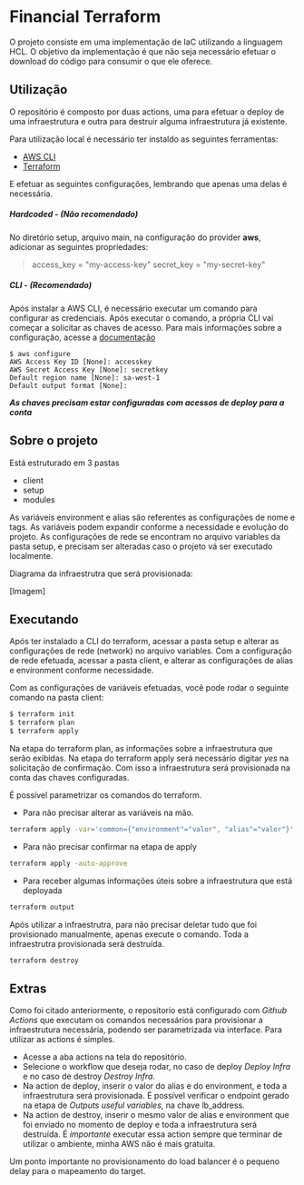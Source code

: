 
# Financial Terraform

O projeto consiste em uma implementação de IaC utilizando a linguagem HCL.
O objetivo da implementação é que não seja necessário efetuar o download do código para consumir o que ele oferece.

## Utilização

O repositório é composto por duas actions, uma para efetuar o deploy de uma infraestrutura e outra para destruir alguma infraestrutura já existente.

Para utilização local é necessário ter instaldo as seguintes ferramentas:<br>

- <a href='https://aws.amazon.com/pt/cli/'>AWS CLI</a><br>
- <a href='https://www.terraform.io/'>Terraform</a><br>

E efetuar as seguintes configurações, lembrando que apenas uma delas é necessária.

##### Hardcoded - (Não recomendado)

No diretório setup, arquivo main, na configuração do provider **aws**, adicionar as seguintes propriedades:

>access_key = "my-access-key" 
>secret_key = "my-secret-key"

##### CLI - (Recomendado)

Após instalar a AWS CLI, é necessário executar um comando para configurar as credenciais. Após executar o comando, a própria CLI vai começar a solicitar as chaves de acesso. Para mais informações sobre a configuração, acesse a <a href='https://docs.aws.amazon.com/cli/latest/reference/configure/'>documentação</a>

~~~shell
$ aws configure
AWS Access Key ID [None]: accesskey
AWS Secret Access Key [None]: secretkey
Default region name [None]: sa-west-1
Default output format [None]:
~~~

***As chaves precisam estar configuradas com acessos de deploy para a conta***


## Sobre o projeto

Está estruturado em 3 pastas

- client
- setup
- modules

As variáveis environment e alias são referentes as configurações de nome e tags. As variáveis podem expandir conforme a necessidade e evolução do projeto. As configurações de rede se encontram no arquivo variables da pasta setup, e precisam ser alteradas caso o projeto vá ser executado localmente.

Diagrama da infraestrutra que será provisionada:

[Imagem]

## Executando

Após ter instalado a CLI do terraform, acessar a pasta setup e alterar as configurações de rede (network) no arquivo variables. Com a configuração de rede efetuada, acessar a pasta client, e alterar as configurações de alias e environment conforme necessidade.

Com as configurações de variáveis efetuadas, você pode rodar o seguinte comando na pasta client:

~~~sh
$ terraform init
$ terraform plan
$ terraform apply
~~~

Na etapa do terraform plan, as informações sobre a infraestrutura que serão exibidas. Na etapa do terraform apply será necessário digitar *yes* na solicitação de confirmação. Com isso a infraestrutura será provisionada na conta das chaves configuradas.

É possível parametrizar os comandos do terraform.

- Para não precisar alterar as variáveis na mão.
~~~sh
terraform apply -var='common={"environment"="valor", "alias"="valor"}'
~~~

- Para não precisar confirmar na etapa de apply
~~~sh
terraform apply -auto-approve 
~~~

- Para receber algumas informações úteis sobre a infraestrutura que está deployada
~~~sh
terraform output
~~~

Após utilizar a infraestrutra, para não precisar deletar tudo que foi provisionado manualmente, apenas execute o comando. Toda a infraestrutra provisionada será destruída.
~~~sh
terraform destroy
~~~

## Extras

Como foi citado anteriormente, o repositorio está configurado com *Github Actions* que executam os comandos necessários para provisionar a infraestrutura necessária, podendo ser parametrizada via interface. Para utilizar as actions é simples.

- Acesse a aba actions na tela do repositório.
- Selecione o workflow que deseja rodar, no caso de deploy *Deploy Infra* e no caso de destroy *Destroy Infra*.
- Na action de deploy, inserir o valor do alias e do environment, e toda a infraestrutura será provisionada. É possível verificar o endpoint gerado na etapa de *Outputs useful variables*, na chave lb_address.
- Na action de destroy, inserir o mesmo valor de alias e environment que foi enviado no momento de deploy e toda a infraestrutura será destruída. É *importante* executar essa action sempre que terminar de utilizar o ambiente, minha AWS não é mais gratuita.

Um ponto importante no provisionamento do load balancer é o pequeno delay para o mapeamento do target.